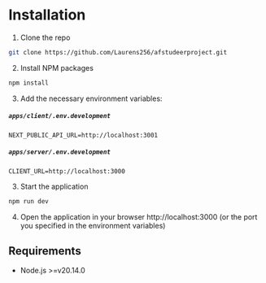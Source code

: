 # Installation

1. Clone the repo

```bash
git clone https://github.com/Laurens256/afstudeerproject.git
```

2. Install NPM packages

```bash
npm install
```

3. Add the necessary environment variables:

##### `apps/client/.env.development`

```
NEXT_PUBLIC_API_URL=http://localhost:3001
```

##### `apps/server/.env.development`

```
CLIENT_URL=http://localhost:3000
```

3. Start the application

```bash
npm run dev
```

4. Open the application in your browser http://localhost:3000 (or the port you specified in the environment variables)

## Requirements

- Node.js >=v20.14.0
